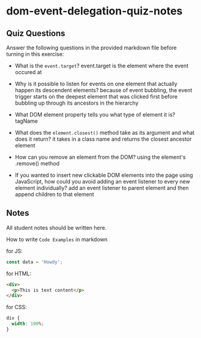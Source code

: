 # dom-event-delegation-quiz-notes

## Quiz Questions

Answer the following questions in the provided markdown file before turning in this exercise:

- What is the `event.target`?
  event.target is the element where the event occured at

- Why is it possible to listen for events on one element that actually happen its descendent elements?
  because of event bubbling, the event trigger starts on the deepest element that was clicked first before bubbling up through its ancestors in the hierarchy
- What DOM element property tells you what type of element it is?
  tagName
- What does the `element.closest()` method take as its argument and what does it return?
  it takes in a class name and returns the closest ancestor element

- How can you remove an element from the DOM?
  using the element's .remove() method

- If you wanted to insert new clickable DOM elements into the page using JavaScript, how could you avoid adding an event listener to every new element individually?
  add an event listener to parent element and then append children to that element

## Notes

All student notes should be written here.

How to write `Code Examples` in markdown

for JS:

```javascript
const data = 'Howdy';
```

for HTML:

```html
<div>
  <p>This is text content</p>
</div>
```

for CSS:

```css
div {
  width: 100%;
}
```
